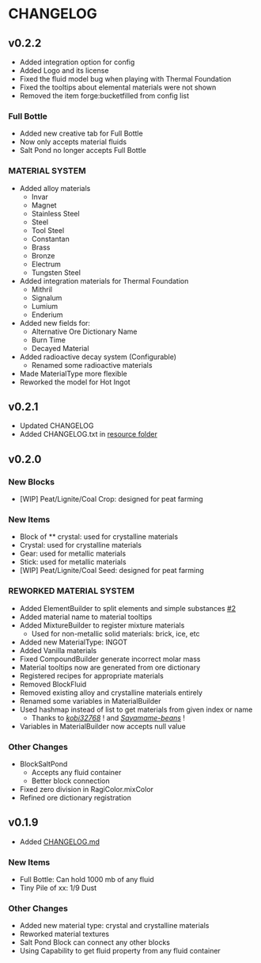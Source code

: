 # CHANGELOG

## v0.2.2

  - Added integration option for config
  - Added Logo and its license
  - Fixed the fluid model bug when playing with Thermal Foundation
  - Fixed the tooltips about elemental materials were not shown
  - Removed the item forge:bucketfilled from config list

### Full Bottle

  - Added new creative tab for Full Bottle
  - Now only accepts material fluids
  - Salt Pond no longer accepts Full Bottle


### **MATERIAL SYSTEM**

  - Added alloy materials
    - Invar
    - Magnet
    - Stainless Steel
    - Steel
    - Tool Steel
    - Constantan
    - Brass
    - Bronze
    - Electrum
    - Tungsten Steel
  - Added integration materials for Thermal Foundation
    - Mithril
    - Signalum
    - Lumium
    - Enderium
  - Added new fields for:
    - Alternative Ore Dictionary Name
    - Burn Time
    - Decayed Material
  - Added radioactive decay system (Configurable)
    - Renamed some radioactive materials
  - Made MaterialType more flexible
  - Reworked the model for Hot Ingot

## v0.2.1

  - Updated CHANGELOG
  - Added CHANGELOG.txt in [resource folder](https://github.com/Hiiragi283/RagiMaterials/blob/master/src/main/resources/CHANGELOG.txt)

## v0.2.0

### New Blocks

  - [WIP] Peat/Lignite/Coal Crop: designed for peat farming

### New Items

  - Block of ** crystal: used for crystalline materials
  - Crystal: used for crystalline materials
  - Gear: used for metallic materials
  - Stick: used for metallic materials
  - [WIP] Peat/Lignite/Coal Seed: designed for peat farming

### **REWORKED MATERIAL SYSTEM**

  - Added ElementBuilder to split elements and simple substances [#2](https://github.com/Hiiragi283/RagiMaterials/issues/2)
  - Added material name to material tooltips
  - Added MixtureBuilder to register mixture materials
    - Used for non-metallic solid materials: brick, ice, etc
  - Added new MaterialType: INGOT
  - Added Vanilla materials
  - Fixed CompoundBuilder generate incorrect molar mass
  - Material tooltips now are generated from ore dictionary
  - Registered recipes for appropriate materials
  - Removed BlockFluid
  - Removed existing alloy and crystalline materials entirely
  - Renamed some variables in MaterialBuilder
  - Used hashmap instead of list to get materials from given index or name
    - Thanks to _[kobi32768](https://github.com/kobi32768)_ ! and _[Sayamame-beans](https://github.com/Sayamame-beans)_ !
  - Variables in MaterialBuilder now accepts null value

### Other Changes

  - BlockSaltPond
    - Accepts any fluid container
    - Better block connection
  - Fixed zero division in RagiColor.mixColor
  - Refined ore dictionary registration

## v0.1.9

- Added [CHANGELOG.md](https://github.com/Hiiragi283/RagiMaterials/blob/master/CHANGELOG.md)

### New Items

  - Full Bottle: Can hold 1000 mb of any fluid
  - Tiny Pile of xx: 1/9 Dust

### Other Changes

  - Added new material type: crystal and crystalline materials
  - Reworked material textures
  - Salt Pond Block can connect any other blocks
  - Using Capability to get fluid property from any fluid container
